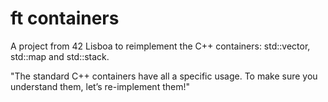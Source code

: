 # ft containers

A project from 42 Lisboa to reimplement the C++ containers: std::vector, std::map and std::stack.

"The standard C++ containers have all a specific usage. To make sure you understand them, let’s re-implement them!"
